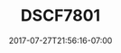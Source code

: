 ---
title: DSCF7801
date: 2017-07-27T21:56:16-07:00
draft: false
location: Cave Junction, OR
img_url: https://d17enza3bfujl8.cloudfront.net/DSCF7801.jpg
original_fn: ""
tags:
- Cave Junction, OR

---